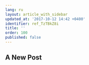 ```yaml
---
lang: ru
layout: article_with_sidebar
updated_at: '2017-10-12 14:42 +0400'
identifier: ref_TzTBkZ8i
title: ''
order: 100
published: false
---
```

## A New Post


